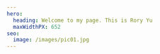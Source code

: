 ```yaml
---
hero:
  heading: Welcome to my page. This is Rory Yu
  maxWidthPX: 652
seo:
  image: /images/pic01.jpg
---
```

